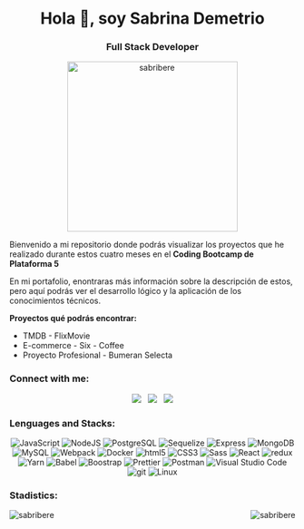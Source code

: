 <body>
 
  
<h1 align="center">Hola 👋, soy Sabrina Demetrio</h1>
<h3 align="center">Full Stack Developer</h3>
   <div align="center" width="0px">
<img   src="https://media0.giphy.com/media/eVSqI3mZYfaDIXYsnS/giphy.gif?cid=ecf05e474w30rorz6443k24a9h50defl9jfuli7453ufnkmg&rid=giphy.gif&ct=g" alt="sabribere" width=300 heigth=300/>
</div>

Bienvenido a mi repositorio donde podrás visualizar los proyectos que he realizado durante estos cuatro meses en el **Coding Bootcamp de Plataforma 5**

En mi portafolio, enontraras más información sobre la descripción de estos, pero aquí podrás ver el desarrollo lógico y la aplicación de los conocimientos técnicos. 

**Proyectos qué podrás encontrar:** 
<ul>
<li>TMDB - FlixMovie </li>
<li>E-commerce - Six - Coffee </li>
<li>Proyecto Profesional - Bumeran Selecta </li>
</ul>


<h3 align="left">Connect with me:</h3>

<p align="center">
  <a href="mailto:sabrinademetrio96@gmail.com"><img src="https://img.shields.io/badge/Gmail-D14836?style=for-the-badge&logo=gmail&logoColor=white&link=mailto:borjapazr@gmail.com"/></a>&nbsp;&nbsp;
  <a href=""><img src="https://img.shields.io/badge/Discord-7289DA?style=for-the-badge&logo=discord&logoColor=white&link=https://discord.gg/FR9R8dH"/></a>&nbsp;&nbsp;
  <a href="https://www.linkedin.com/in/sabrina-demetrio/"><img src="https://img.shields.io/badge/LinkedIn-0077B5?style=for-the-badge&logo=linkedin&logoColor=white&link=https://www.linkedin.com/in/borjapazr"/></a>
  </p>
  
  <h3 align="left">Lenguages and Stacks:</h3>
  
<p align="center">
  <img alt="JavaScript" src="https://img.shields.io/badge/-JavaScript-F7DF1E?style=flat-square&logo=JavaScript&logoColor=white" /> </a> 
  <img alt="NodeJS" src="https://img.shields.io/badge/-NodeJS-43853d?style=flat-square&logo=Node.js&logoColor=white" />
  <img alt="PostgreSQL" src="https://img.shields.io/badge/-PostgreSQL-336791?style=flat-square&logo=PostgreSQL&logoColor=white" />
  <img alt="Sequelize" src="https://img.shields.io/badge/-Sequelize-blue?style=flat-square&logo=sequelize&logoColor=white"/>
  <img alt="Express" src="https://img.shields.io/badge/-Express-202124?style=flat-square&logo=express&logoColor=white" />  
  <img alt="MongoDB" src="https://img.shields.io/badge/-MongoDB-13aa52?style=flat-square&logo=mongodb&logoColor=white" />
  <img alt="MySQL" src="https://img.shields.io/badge/-My%20Sql-orange?style=flat-square&logo=mysql&logoColor=white" />
  <img alt="Webpack" src="https://img.shields.io/badge/-Webpack-8DD6F9?style=flat-square&logo=webpack&logoColor=white" /> 
  <img alt="Docker" src="https://img.shields.io/badge/-Docker-46a2f1?style=flat-square&logo=docker&logoColor=white" />
  <img alt="html5" src="https://img.shields.io/badge/-HTML5-F8754B?style=flat-square&logo=html5&logoColor=white" />
  <img alt="CSS3" src="https://img.shields.io/badge/-CSS3-%231572B6?style=flat-square&logo=css3" />
  <img alt="Sass" src="https://img.shields.io/badge/-Sass-CC6699?style=flat-square&logo=sass&logoColor=white" />
  <img alt="React" src="https://img.shields.io/badge/-React-45b8d8?style=flat-square&logo=react&logoColor=white" />
  <img alt="redux" src="https://img.shields.io/badge/-Redux-764ABC?style=flat-square&logo=redux&logoColor=white" />
  <img alt="Yarn" src="https://img.shields.io/badge/-Yarn-2C8EBB?style=flat-square&logo=Yarn&logoColor=white" />
  <img alt="Babel" src="https://img.shields.io/badge/-Babel-yellow?style=flat-square&logo=babel&logoColor=white" />
  <img alt="Boostrap" src="https://img.shields.io/badge/-Bootstrap-blueviolet?style=flat-square&logo=bootstrap&logoColor=white"/>
  <img alt="Prettier" src="https://img.shields.io/badge/-Prettier-F7B93E?style=flat-square&logo=prettier&logoColor=white" />
  <img alt="Postman" src="https://img.shields.io/badge/-Postman-F87E38?style=flat-square&logo=postman&logoColor=white" />
  <img alt="Visual Studio Code" src="https://img.shields.io/badge/-Visual_Studio_Code-007ACC?style=flat-square&logo=Visual+Studio+Code&logoColor=white" />
  <img alt="git" src="https://img.shields.io/badge/-Git-F05032?style=flat-square&logo=git&logoColor=white" />
  <img alt="Linux" src="https://img.shields.io/badge/-Linux-FCC624?style=flat-square&logo=Linux&logoColor=white" />
</p>


<h3 align="left">Stadistics:</h3>
<p><img align="left" src="https://github-readme-stats.vercel.app/api/top-langs?username=sabribere&show_icons=true&theme=dracula&locale=en&layout=compact" alt="sabribere" /></p>

<p>&nbsp;<img align="right" src="https://github-readme-stats.vercel.app/api?username=sabribere&show_icons=true&theme=dracula&locale=en" alt="sabribere" /></p>


</body>









